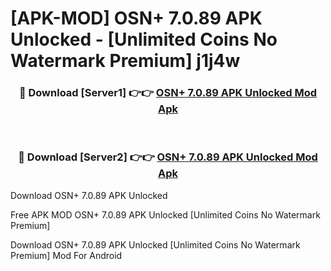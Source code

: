 # [APK-MOD] OSN+ 7.0.89 APK Unlocked - [Unlimited Coins No Watermark Premium] j1j4w



<div align="center">
<h3>🔴 Download [Server1] 👉👉 <a href="https://momento.my/?title=OSN+_7.0.89_APK_Unlocked">OSN+ 7.0.89 APK Unlocked Mod Apk</a></h3><br>

<h3>🔴 Download [Server2] 👉👉 <a href="https://momento.my/?title=OSN+_7.0.89_APK_Unlocked">OSN+ 7.0.89 APK Unlocked Mod Apk</a></h3>
</div>



Download OSN+ 7.0.89 APK Unlocked 

Free APK MOD OSN+ 7.0.89 APK Unlocked [Unlimited Coins No Watermark Premium]

Download OSN+ 7.0.89 APK Unlocked [Unlimited Coins No Watermark Premium] Mod For Android
